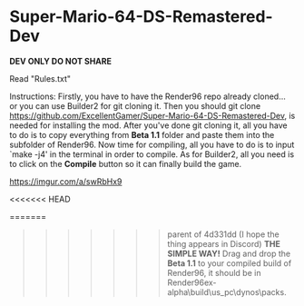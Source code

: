 # Super-Mario-64-DS-Remastered-Dev
**DEV ONLY DO NOT SHARE**

Read "Rules.txt"

Instructions:
Firstly, you have to have the Render96 repo already cloned... or you can use Builder2 for git cloning it.
Then you should git clone https://github.com/ExcellentGamer/Super-Mario-64-DS-Remastered-Dev, is needed for installing the mod.
After you've done git cloning it, all you have to do is to copy everything from **Beta 1.1** folder and paste them into the subfolder of Render96.
Now time for compiling, all you have to do is to input `make -j4' in the terminal in order to compile. 
As for Builder2, all you need is to click on the **Compile** button so it can finally build the game.

https://imgur.com/a/swRbHx9

<<<<<<< HEAD

=======
>>>>>>> parent of 4d331dd (I hope the thing appears in Discord)
**THE SIMPLE WAY!**
Drag and drop the **Beta 1.1** to your compiled build of Render96, it should be in Render96ex-alpha\build\us_pc\dynos\packs.